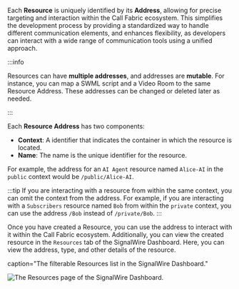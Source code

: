 Each **Resource** is uniquely identified by its **Address**, allowing for precise targeting and interaction within the Call Fabric ecosystem.
This simplifies the development process by providing a standardized way to handle different communication elements, and
enhances flexibility, as developers can interact with a wide range of communication tools using a unified approach.

:::info

Resources can have **multiple addresses**, and addresses are **mutable**.
For instance, you can map a SWML script and a Video Room to the same Resource Address.
These addresses can be changed or deleted later as needed.

:::

Each **Resource Address** has two components:

- **Context**: A identifier that indicates the container in which the resource is located.
- **Name**: The name is the unique identifier for the resource.

For example, the address for an `AI Agent` resource named `Alice-AI` in the `public` context would be `/public/Alice-AI`.


:::tip
If you are  interacting with a resource from within the same context, you can omit the context from the address.
For example, if you are interacting with a `Subscribers` resource named `Bob` from within the `private` context, 
you can use the address `/Bob` instead of `/private/Bob`.
:::

Once you have created a Resource, you can use the address to interact with it within the Call Fabric ecosystem.
Additionally, you can view the created resource in the `Resources` tab of the SignalWire Dashboard.
Here, you can view the address, type, and other details of the resource.

<Frame
  
  caption="The filterable Resources list in the SignalWire Dashboard."
  >

  ![The Resources page of the SignalWire Dashboard.](@image/dashboard/resources/resource-list.webp)

</Frame>